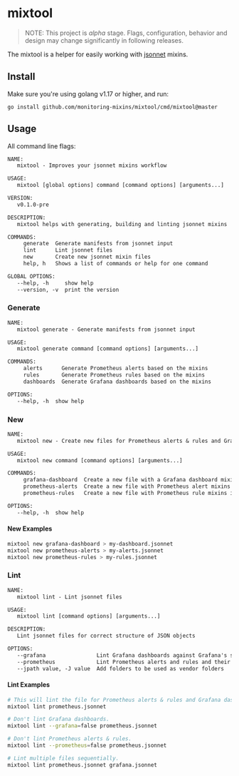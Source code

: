 # mixtool

> NOTE: This project is *alpha* stage. Flags, configuration, behavior and design may change significantly in following releases.

The mixtool is a helper for easily working with [jsonnet](http://jsonnet.org/) mixins.

## Install

Make sure you're using golang v1.17 or higher, and run:

```
go install github.com/monitoring-mixins/mixtool/cmd/mixtool@master
```

## Usage

All command line flags:

[embedmd]:# (_output/help.txt)
```txt
NAME:
   mixtool - Improves your jsonnet mixins workflow

USAGE:
   mixtool [global options] command [command options] [arguments...]

VERSION:
   v0.1.0-pre

DESCRIPTION:
   mixtool helps with generating, building and linting jsonnet mixins

COMMANDS:
     generate  Generate manifests from jsonnet input
     lint      Lint jsonnet files
     new       Create new jsonnet mixin files
     help, h   Shows a list of commands or help for one command

GLOBAL OPTIONS:
   --help, -h     show help
   --version, -v  print the version
```

### Generate
[embedmd]:# (_output/help-generate.txt)
```txt
NAME:
   mixtool generate - Generate manifests from jsonnet input

USAGE:
   mixtool generate command [command options] [arguments...]

COMMANDS:
     alerts      Generate Prometheus alerts based on the mixins
     rules       Generate Prometheus rules based on the mixins
     dashboards  Generate Grafana dashboards based on the mixins

OPTIONS:
   --help, -h  show help

```

### New

[embedmd]:# (_output/help-new.txt)
```txt
NAME:
   mixtool new - Create new files for Prometheus alerts & rules and Grafana dashboards as jsonnet mixin

USAGE:
   mixtool new command [command options] [arguments...]

COMMANDS:
     grafana-dashboard  Create a new file with a Grafana dashboard mixin inside
     prometheus-alerts  Create a new file with Prometheus alert mixins inside
     prometheus-rules   Create a new file with Prometheus rule mixins inside

OPTIONS:
   --help, -h  show help

```

#### New Examples

```bash
mixtool new grafana-dashboard > my-dashboard.jsonnet
mixtool new prometheus-alerts > my-alerts.jsonnet
mixtool new prometheus-rules > my-rules.jsonnet
```

### Lint

[embedmd]:# (_output/help-lint.txt)
```txt
NAME:
   mixtool lint - Lint jsonnet files

USAGE:
   mixtool lint [command options] [arguments...]

DESCRIPTION:
   Lint jsonnet files for correct structure of JSON objects

OPTIONS:
   --grafana                Lint Grafana dashboards against Grafana's schema
   --prometheus             Lint Prometheus alerts and rules and their given expressions
   --jpath value, -J value  Add folders to be used as vendor folders

```

#### Lint Examples

```bash
# This will lint the file for Prometheus alerts & rules and Grafana dashboards.
mixtool lint prometheus.jsonnet

# Don't lint Grafana dashboards.
mixtool lint --grafana=false prometheus.jsonnet

# Don't lint Prometheus alerts & rules.
mixtool lint --prometheus=false prometheus.jsonnet

# Lint multiple files sequentially.
mixtool lint prometheus.jsonnet grafana.jsonnet
```
